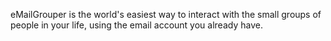 eMailGrouper is the world's easiest way to interact with the small groups of people in your life, using the email account you already have.